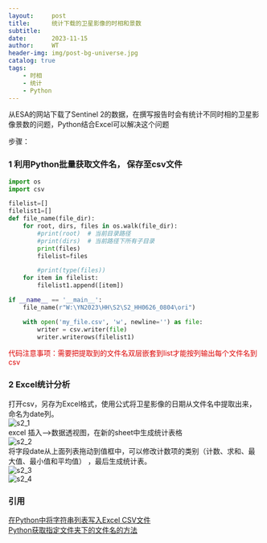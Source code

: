```yaml
---
layout:     post
title:      统计下载的卫星影像的时相和景数
subtitle:   
date:       2023-11-15
author:     WT
header-img: img/post-bg-universe.jpg
catalog: true
tags:
    - 时相  
    - 统计  
    - Python    
---
```


从ESA的网站下载了Sentinel 2的数据，在撰写报告时会有统计不同时相的卫星影像景数的问题，Python结合Excel可以解决这个问题
     
步骤：  
###  1 利用Python批量获取文件名， 保存至csv文件

```python
import os
import csv

filelist=[]
filelist1=[]
def file_name(file_dir):
    for root, dirs, files in os.walk(file_dir):
        #print(root)  # 当前目录路径
        #print(dirs)  # 当前路径下所有子目录
        print(files)
        filelist=files

        #print(type(files))
    for item in filelist:
        filelist1.append([item])

if __name__ == '__main__':
    file_name(r"W:\YN2023\HH\S2\S2_HH0626_0804\ori")

    with open('my_file.csv', 'w', newline='') as file:
        writer = csv.writer(file)
        writer.writerows(filelist1)
```
<font color="#dd0000">代码注意事项：需要把提取到的文件名双层嵌套到list才能按列输出每个文件名到csv</font> 


### 2 Excel统计分析
打开csv，另存为Excel格式，使用公式将卫星影像的日期从文件名中提取出来，命名为date列。  
![s2_1](http://www.spatial.pro/img/S2_Namelist1.png)    
excel 插入-->数据透视图，在新的sheet中生成统计表格  
![s2_2](http://www.spatial.pro/img/S2_Namelist2.png)  
将字段date从上面列表拖动到值框中，可以修改计数项的类别（计数、求和、最大值、最小值和平均值） ，最后生成统计表。  
![s2_3](http://www.spatial.pro/img/S2_Namelist3.png)   
![s2_4](http://www.spatial.pro/img/S2_Namelist4.png) 






### 引用  
[在Python中将字符串列表写入Excel CSV文件](https://www.52dianzi.com/category/article/37/220049.html)  
[Python获取指定文件夹下的文件名的方法](https://www.jb51.net/article/134543.htm?timer=tc)  
